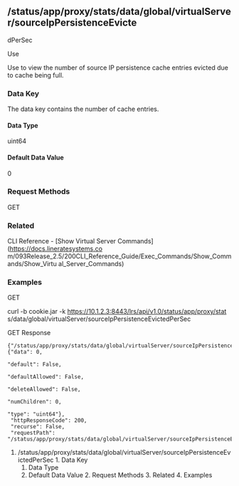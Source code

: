 ## /status/app/proxy/stats/data/global/virtualServer/sourceIpPersistenceEvicte
dPerSec

Use

Use to view the number of source IP persistence cache entries evicted due to
cache being full.

### Data Key

The data key contains the number of cache entries.

#### Data Type

uint64

#### Default Data Value

0

### Request Methods

GET

### Related

CLI Reference - [Show Virtual Server Commands](https://docs.lineratesystems.co
m/093Release_2.5/200CLI_Reference_Guide/Exec_Commands/Show_Commands/Show_Virtu
al_Server_Commands)

### Examples

GET

curl -b cookie.jar -k https://10.1.2.3:8443/lrs/api/v1.0/status/app/proxy/stat
s/data/global/virtualServer/sourceIpPersistenceEvictedPerSec

GET Response

    
    {"/status/app/proxy/stats/data/global/virtualServer/sourceIpPersistenceEvictedPerSec": {"data": 0,
                                                                                             "default": False,
                                                                                             "defaultAllowed": False,
                                                                                             "deleteAllowed": False,
                                                                                             "numChildren": 0,
                                                                                             "type": "uint64"},
     "httpResponseCode": 200,
     "recurse": False,
     "requestPath": "/status/app/proxy/stats/data/global/virtualServer/sourceIpPersistenceEvictedPerSec"}
    

  1. /status/app/proxy/stats/data/global/virtualServer/sourceIpPersistenceEvictedPerSec
    1. Data Key
      1. Data Type
      2. Default Data Value
    2. Request Methods
    3. Related
    4. Examples

